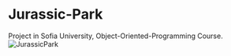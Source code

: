 # Jurassic-Park
Project in Sofia University, Object-Oriented-Programming Course.![JurassicPark](https://user-images.githubusercontent.com/50846039/191457111-be915b48-0427-4bdd-bf09-9c511ece8390.png)
